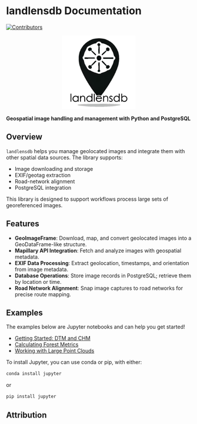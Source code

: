 # landlensdb Documentation

[![Contributors](https://img.shields.io/github/contributors/landlensdb/landlensdb.svg?label=contributors)](https://github.com/landlensdb/landlensdb/graphs/contributors)

<p align="center">
  <img src="images/landlensdb.png" alt="landlensdb" width="200">
</p>

**Geospatial image handling and management with Python and PostgreSQL**

## Overview
`landlensdb` helps you manage geolocated images and integrate them with other spatial data sources. The library supports:

- Image downloading and storage
- EXIF/geotag extraction
- Road-network alignment
- PostgreSQL integration

This library is designed to support workflows process large sets of georeferenced images.

## Features
- **GeoImageFrame**: Download, map, and convert geolocated images into a GeoDataFrame-like structure.
- **Mapillary API Integration**: Fetch and analyze images with geospatial metadata.
- **EXIF Data Processing**: Extract geolocation, timestamps, and orientation from image metadata.
- **Database Operations**: Store image records in PostgreSQL; retrieve them by location or time.
- **Road Network Alignment**: Snap image captures to road networks for precise route mapping.

## Examples
The examples below are Jupyter notebooks and can help you get started!

- [Getting Started: DTM and CHM](examples/getting-started.ipynb)
- [Calculating Forest Metrics](examples/calculate-forest-metrics.ipynb)
- [Working with Large Point Clouds](examples/working-with-large-point-clouds.ipynb)

To install Jupyter, you can use conda or pip, with either:

```python
conda install jupyter
```

or

```python
pip install jupyter
```

## Attribution